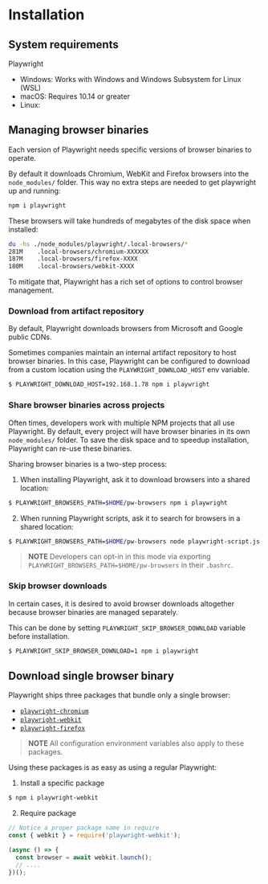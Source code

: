 # Installation

## System requirements

Playwright 

* Windows: Works with Windows and Windows Subsystem for Linux (WSL)
* macOS: Requires 10.14 or greater
* Linux: 

## Managing browser binaries

Each version of Playwright needs specific versions of browser binaries to operate.

By default it downloads Chromium, WebKit and Firefox browsers into the `node_modules/` folder. This way no extra steps are needed to get playwright up and running:

```sh
npm i playwright
```

These browsers will take hundreds of megabytes of the disk space when installed:

```sh
du -hs ./node_modules/playwright/.local-browsers/*
281M	.local-browsers/chromium-XXXXXX
187M	.local-browsers/firefox-XXXX
180M	.local-browsers/webkit-XXXX
```

To mitigate that, Playwright has a rich set of options to control browser management.

### Download from artifact repository

By default, Playwright downloads browsers from Microsoft and Google public CDNs.

Sometimes companies maintain an internal artifact repository to host browser
binaries. In this case, Playwright can be configured to download from a custom
location using the `PLAYWRIGHT_DOWNLOAD_HOST` env variable.

```sh
$ PLAYWRIGHT_DOWNLOAD_HOST=192.168.1.78 npm i playwright
```

### Share browser binaries across projects

Often times, developers work with multiple NPM projects that all use Playwright.
By default, every project will have browser binaries in its own `node_modules/` folder.
To save the disk space and to speedup installation, Playwright can re-use
these binaries.

Sharing browser binaries is a two-step process:

1. When installing Playwright, ask it to download browsers into a shared location:

```sh
$ PLAYWRIGHT_BROWSERS_PATH=$HOME/pw-browsers npm i playwright
```

2. When running Playwright scripts, ask it to search for browsers in a shared location:

```sh
$ PLAYWRIGHT_BROWSERS_PATH=$HOME/pw-browsers node playwright-script.js
```

> **NOTE** Developers can opt-in in this mode via exporting `PLAYWRIGHT_BROWSERS_PATH=$HOME/pw-browsers` in their `.bashrc`.

### Skip browser downloads

In certain cases, it is desired to avoid browser downloads altogether because
browser binaries are managed separately.

This can be done by setting `PLAYWRIGHT_SKIP_BROWSER_DOWNLOAD` variable before installation.

```sh
$ PLAYWRIGHT_SKIP_BROWSER_DOWNLOAD=1 npm i playwright
```

## Download single browser binary

Playwright ships three packages that bundle only a single browser:
- [`playwright-chromium`](https://www.npmjs.com/package/playwright-chromium)
- [`playwright-webkit`](https://www.npmjs.com/package/playwright-webkit)
- [`playwright-firefox`](https://www.npmjs.com/package/playwright-firefox)

> **NOTE** All configuration environment variables also apply to these packages.

Using these packages is as easy as using a regular Playwright:

1. Install a specific package

```sh
$ npm i playwright-webkit
```

2. Require package

```js
// Notice a proper package name in require
const { webkit } = require('playwright-webkit');

(async () => {
  const browser = await webkit.launch();
  // ....
})();
```
